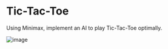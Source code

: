 # Tic-Tac-Toe

Using Minimax, implement an AI to play Tic-Tac-Toe optimally.

![image](https://github.com/yasmeene/CS50-AI/assets/82289320/9e400729-09b6-4e4c-bb68-35024defa025)
